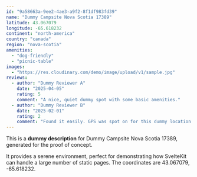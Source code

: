 ```yaml
---
id: "9a58663a-9ee2-4ae3-a9f2-8f1df983fd39"
name: "Dummy Campsite Nova Scotia 17389"
latitude: 43.067079
longitude: -65.618232
continent: "north-america"
country: "canada"
region: "nova-scotia"
amenities:
  - "dog-friendly"
  - "picnic-table"
images:
  - "https://res.cloudinary.com/demo/image/upload/v1/sample.jpg"
reviews:
  - author: "Dummy Reviewer A"
    date: "2025-04-05"
    rating: 5
    comment: "A nice, quiet dummy spot with some basic amenities."
  - author: "Dummy Reviewer B"
    date: "2025-02-01"
    rating: 2
    comment: "Found it easily. GPS was spot on for this dummy location."
---
```


This is a **dummy description** for Dummy Campsite Nova Scotia 17389, generated for the proof of concept.

It provides a serene environment, perfect for demonstrating how SvelteKit can handle a large number of static pages. The coordinates are 43.067079, -65.618232.
